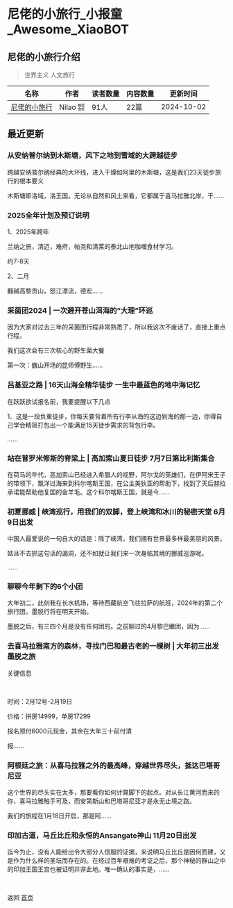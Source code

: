 # 尼佬的小旅行_小报童_Awesome_XiaoBOT

## 尼佬的小旅行介绍
> 世界主义 人文旅行  
  


|名称|作者|读者数量|内容数量|更新时间|
|---|---|---|---|---|
|[尼佬的小旅行](https://xiaobot.net/p/byebyeplanet?refer=0b133df9-27dc-423b-8101-639049001c13)|Nilao ㍿|91人|22篇|2024-10-02|

## 最近更新
### 从安纳普尔纳到木斯塘，风下之地到雪域的大跨越徒步

跨越安纳普尔纳经典的大环线，进入干燥如阿里的木斯塘，这是我们23天徒步旅行的根本要义

木斯塘即洛域，洛王国。无论从自然和风土来看，它都属于喜马拉雅北岸，干......

### 2025全年计划及预订说明

1、2025年跨年

兰纳之旅，清迈，难府，帕尧和清莱的泰北山地咖喱食材学习。

约7-8天

2、二月

翻越高黎贡山，怒江漂流，德宏......

### 采菌团2024 | 一次避开苍山洱海的“大理”环巡

因为大家对过去三年的采菌团行程非常熟悉了，所以我这次不废话了，直接上重点行程。

我们这次会有三次核心的野生菌大餐

第一次：巍山开场的昆师傅野生......

### 吕基亚之路 | 16天山海全精华徒步 一生中最蓝色的地中海记忆

在跃跃欲试报名前，我要提醒以下几点

1、这是一段负重徒步，你每天要背着所有行李从海的这边到海的那一边，你得自己学会精简打包出一个能满足15天徒步需求的背包行李。

......

### 站在普罗米修斯的脊梁上 | 高加索山夏日徒步 7月7日第比利斯集合

在荷马的年代，高加索山已经进入希腊人的视野，阿尔戈的英雄们，在伊阿宋王子的带领下，飘洋过海来到科尔喀斯王国，在公主美狄亚的帮助下，找到了天后赫拉承诺能帮助他复国的金羊毛。这个科尔喀斯王国，就是今......

### 初夏挪威 | 峡湾巡行，用我们的双脚，登上峡湾和冰川的秘密天堂 6月9日出发

中国人最爱说的一句自大的话是：除了峡湾，我们拥有世界最多样最美丽的风景。

姑且不去抓这句话的漏洞，还不如就让我们来一次身临其境的挪威巡游呢。

......

### 聊聊今年剩下的6个小团

大年初二，此刻我在长水机场，等待西藏航空飞往拉萨的航班，2024年的第二个旅行团，墨脱行将在明天开始。

墨脱之后，有三四个月是没有任何团的。之前聊过的4月黎巴嫩团，因为......

### 去喜马拉雅南方的森林，寻找门巴和最古老的一棵树 | 大年初三出发 墨脱之旅

关键信息

​

​时间：2月12号-2月19日

​价格：拼房14999，单房17299

报名预付6000元现金，其余在大年三十前付清

报......

### 阿根廷之旅：从喜马拉雅之外的最高峰，穿越世界尽头，抵达巴塔哥尼亚

这个世界的尽头实在太多，那要看你如何计算脚下的起点。对从长江黄河而来的你，喜马拉雅触手可及，而安第斯山和巴塔哥尼亚才是永无止境之路。

我们的旅程在1月18日开启，那是阿......

### 印加古道，马丘比丘和永恒的Ansangate神山 11月20日出发

迄今为止，没有人能给出令大部分人信服的证据，来说明马丘比丘是因何而建，又是作为什么样的圣坛而存在的。在经过百年艰难的考证之后，那个神秘的群山之中的印加王国王宫也被证明并非此地。唯一确认的事实是，......


<a href="https://github.com/Reno9527/awesome-xiaobot" style="color: white; text-decoration: none;">awesome-xiaobot</a>

返回 [首页](../README.md)
